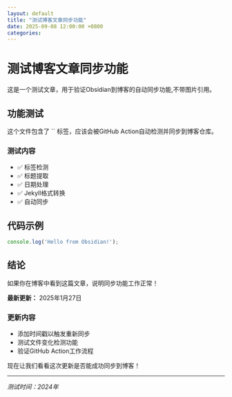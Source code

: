 ```yaml
---
layout: default
title: "测试博客文章同步功能"
date: 2025-09-08 12:00:00 +0800
categories:
---
```


# 测试博客文章同步功能

这是一个测试文章，用于验证Obsidian到博客的自动同步功能,不带图片引用。



## 功能测试

这个文件包含了 `` 标签，应该会被GitHub Action自动检测并同步到博客仓库。

### 测试内容

- ✅ 标签检测
- ✅ 标题提取
- ✅ 日期处理
- ✅ Jekyll格式转换
- ✅ 自动同步

## 代码示例

```javascript
console.log('Hello from Obsidian!');
```
## 结论

如果你在博客中看到这篇文章，说明同步功能工作正常！

**最新更新：** 2025年1月27日

### 更新内容

- 添加时间戳以触发重新同步
- 测试文件变化检测功能
- 验证GitHub Action工作流程

现在让我们看看这次更新是否能成功同步到博客！

---

*测试时间：2024年*
